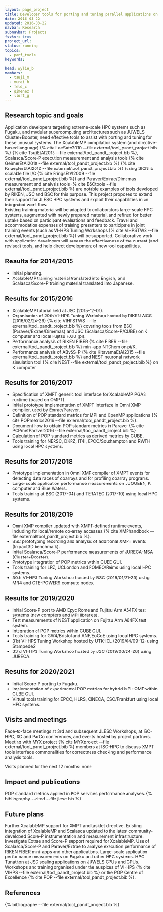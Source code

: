 ```yaml
---
layout: page_project
title: Developer tools for porting and tuning parallel applications on extreme-scale parallel systems
date: 2016-03-22
updated: 2016-03-22
navbar: Research
subnavbar: Projects
footer: true
project_url:
status: running
topics:
  - perf_tools
keywords:
  -
head: wylie_b
members:
  - tsuji_m
  - murai_h
  - feld_c
  - gimenez_j
  - llort_g
---
```


## Research topic and goals

Application developers targeting extreme-scale HPC systems such as Fugaku, and modular supercomputing architectures such as JUWELS Cluster+Booster, need effective tools to assist with porting and tuning for these unusual systems. 
The XcalableMP compilation system (and directive-based language) {% cite LeeSato2010 --file external/tool_pandt_project.bib %}
{% cite TsujiEtAl2013 --file external/tool_pandt_project.bib  %}, Scalasca/Score-P execution
measurement and analysis tools {% cite GeimerEtAl2010 --file external/tool_pandt_project.bib  %}
{% cite KnuepferEtAl2012 --file external/tool_pandt_project.bib  %} (using SIONlib scalable file I/O 
{% cite FringsEtAl2009 --file external/tool_pandt_project.bib  %}) and Paraver/Extrae/Dimemas measurement and analysis tools {% cite BSCtools --file external/tool_pandt_project.bib  %} are notable examples of 
tools developed by RIKEN, JSC and BSC for this purpose. This project proposes to extend their support for 
JLESC HPC systems and exploit their capabilities in an integrated work flow.  
Existing training material will be adapted to collaborators large-scale HPC systems, augmented
with newly prepared material, and refined for better uptake based on participant evaluations
and feedback. Travel and accommodation expenses of training presenters to participate in
joint training events (such as VI-HPS Tuning Workshops {% cite VIHPSTWS --file external/tool_pandt_project.bib %}) will be supported. 
Collaborative work with application developers will assess the effectiveness of the current (and revised) tools,
and help direct development of new tool capabilities.

## Results for 2014/2015

* Initial planning.
* XcalableMP training material translated into English, and Scalasca/Score-P training material translated into Japanese.

## Results for 2015/2016

* XcalableMP tutorial held at JSC (2015-12-01).
* Organisation of 20th VI-HPS Tuning Workshop hosted by RIKEN AICS (2016/02/24-26) {% cite VIHPSTWS --file external/tool_pandt_project.bib %} covering tools from BSC (Paraver/Extrae/Dimemas) and JSC (Scalasca/Score-P/CUBE) on K computer and local Fujitsu FX10 (pi).
* Performance analysis of RIKEN FIBER {% cite FIBER --file external/tool_pandt_project.bib %} mini-app NTChem on pi/K.
* Performance analysis of ABySS-P {% cite KitayamaEtAl2015 --file external/tool_pandt_project.bib %} and NEST neuronal network simulation tool {% cite NEST --file external/tool_pandt_project.bib %} on K computer.

## Results for 2016/2017

* Specification of XMPT generic tool interface for XcalableMP PGAS runtime (based on OMPT).
* Initial prototype implementation of XMPT interface in Omni XMP compiler, used by Extrae/Paraver.
* Definition of POP standard metrics for MPI and OpenMP applications {% cite POPmetrics2016 --file external/tool_pandt_project.bib %}.
* Document how to obtain POP standard metrics in Paraver {% cite POPmetParaver2016 --file external/tool_pandt_project.bib %}
* Calculation of POP standard metrics as derived metrics by CUBE.
* Tools training for NERSC, DKRZ, IT4I, EPCC/Southampton and RWTH using local HPC systems.

## Results for 2017/2018

* Prototype implementation in Omni XMP compiler of XMPT events for detecting data races of coarrays and for profiling coarray programs.
* Large-scale application performance measurements on JUQUEEN, K computer and Blue Waters.
* Tools training at BSC (2017-04) and TERATEC (2017-10) using local HPC systems.

## Results for 2018/2019

* Omni XMP compiler updated with XMPT-defined runtime events, including for local/remote co-array accesses
{% cite XMPhandbook --file external/tool_pandt_project.bib %}.
* BSC prototyping recording and analysis of additional XMPT events (Impact3D benchmark).
* Initial Scalasca/Score-P performance measurements of JURECA-MSA (Cluster+Booster).
* Prototype integration of POP metrics within CUBE GUI.
* Tools training for LRZ, UCLondon and ROMEO/Reims using local HPC systems.
* 30th VI-HPS Tuning Workshop hosted by BSC (2019/01/21-25) using MN4 and CTE-POWER9 compute nodes.

## Results for 2019/2020

* Initial Score-P port to AMD Epyc Rome and Fujitsu Arm A64FX test systems (new compilers and MPI libraries).
* Test measurements of NEST application on Fujitsu Arm A64FX test system.
* Integration of POP metrics within CUBE GUI.
* Tools training for GW4/Bristol and ANF/EoCoE using local HPC systems.
* 31st VI-HPS Tuning Workshop hosted by UTK-ICL (2019/04/09-12) using Stampede2.
* 33rd VI-HPS Tuning Workshop hosted by JSC (2019/06/24-28) using JURECA.

## Results for 2020/2021

* Initial Score-P porting to Fugaku.
* Implementation of experimental POP metrics for hybrid MPI+OMP within CUBE GUI.
* Virtual tools training for EPCC, HLRS, CINECA, CSC/Frankfurt using local HPC systems.

## Visits and meetings

Face-to-face meetings at 3rd and subsequent JLESC Workshops, at ISC-HPC, SC and ParCo conferences, and events hosted by project partners.  Meeting with MYX project {% cite MYXproject --file external/tool_pandt_project.bib %} members at ISC-HPC to discuss XMPT tools interface commonalities for correctness checking and performance analysis tools.

Visits planned for the next 12 months: none

## Impact and publications

POP standard metrics applied in POP services performance analyses.
{% bibliography --cited --file jlesc.bib %}


## Future plans

Further XcalableMP support for XMPT and tasklet directive.
Existing integration of XcalableMP and Scalasca updated to the latest
community-developed Score-P instrumentation and measurement infrastructure.  
Investigate Extrae and Score-P support required for XcalableMP.
Use of Scalasca/Score-P and Paraver/Extrae to analyse execution performance of RIKEN FIBER mini-apps and other applications.
Large-scale application performance measurements on Fugaku and other HPC systems.
HPC Tunathon at JSC scaling applications on JUWELS CPUs and GPUs.
Workshops and training organised under the auspices of VI-HPS 
{% cite VIHPS --file external/tool_pandt_project.bib %} 
or the POP Centre of Excellence {% cite POP --file external/tool_pandt_project.bib %}.

## References

{% bibliography --file external/tool_pandt_project.bib %}
